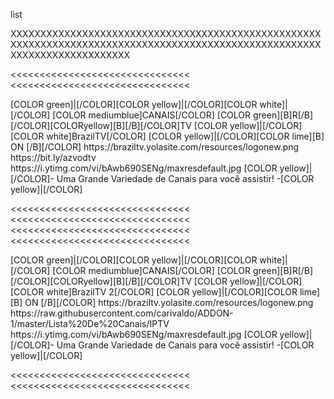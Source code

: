 <?xml version="1.0" encoding="utf-8"?>
<layoutype>list</layoutype>
 
 
XXXXXXXXXXXXXXXXXXXXXXXXXXXXXXXXXXXXXXXXXXXXXXXXXXXXXXXXXXXXXXXXXXXXXXXXXXXXXXXXXXXXXXXXXXXXXXXXXXXXXXXXXXXXXXXXXXXXXXXXXXXX





<<<<<<<<<<<<<<<<<<<<<<<<<<<<<<<
<<<<<<<<<<<<<<<<<<<<<<<<<<<<<<<
 
<channels>
<channel>
<name>[COLOR green]|[/COLOR][COLOR yellow]|[/COLOR][COLOR white]|[/COLOR] [COLOR mediumblue]CANAIS[/COLOR] [COLOR green][B]R[/B][/COLOR][COLORyellow][B][/B][/COLOR]TV [COLOR yellow]|[/COLOR] [COLOR white]BrazilTV[/COLOR] [COLOR yellow]|[/COLOR][COLOR lime][B] ON [/B][/COLOR]</name>
<thumbnail>https://braziltv.yolasite.com/resources/logonew.png</thumbnail>
<externallink>https://bit.ly/azvodtv</externallink>
<fanart>https://i.ytimg.com/vi/bAwb690SENg/maxresdefault.jpg</fanart>
<info>[COLOR yellow]|[/COLOR]- Uma Grande Variedade de Canais para você assistir! -[COLOR yellow]|[/COLOR]</info>
</channel>
</channels>

<<<<<<<<<<<<<<<<<<<<<<<<<<<<<<<
<<<<<<<<<<<<<<<<<<<<<<<<<<<<<<<
<<<<<<<<<<<<<<<<<<<<<<<<<<<<<<<
<<<<<<<<<<<<<<<<<<<<<<<<<<<<<<<
 
<channels>
<channel>
<name>[COLOR green]|[/COLOR][COLOR yellow]|[/COLOR][COLOR white]|[/COLOR] [COLOR mediumblue]CANAIS[/COLOR] [COLOR green][B]R[/B][/COLOR][COLORyellow][B][/B][/COLOR]TV [COLOR yellow]|[/COLOR] [COLOR white]BrazilTV 2[/COLOR] [COLOR yellow]|[/COLOR][COLOR lime][B] ON [/B][/COLOR]</name>
<thumbnail>https://braziltv.yolasite.com/resources/logonew.png</thumbnail>
<externallink>https://raw.githubusercontent.com/carivaldo/ADDON-1/master/Lista%20De%20Canais/IPTV</externallink>
<fanart>https://i.ytimg.com/vi/bAwb690SENg/maxresdefault.jpg</fanart>
<info>[COLOR yellow]|[/COLOR]- Uma Grande Variedade de Canais para você assistir! -[COLOR yellow]|[/COLOR]</info>
</channel>
</channels>

<<<<<<<<<<<<<<<<<<<<<<<<<<<<<<<
<<<<<<<<<<<<<<<<<<<<<<<<<<<<<<<
